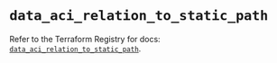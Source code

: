 # `data_aci_relation_to_static_path`

Refer to the Terraform Registry for docs: [`data_aci_relation_to_static_path`](https://registry.terraform.io/providers/ciscodevnet/aci/2.17.0/docs/data-sources/relation_to_static_path).
